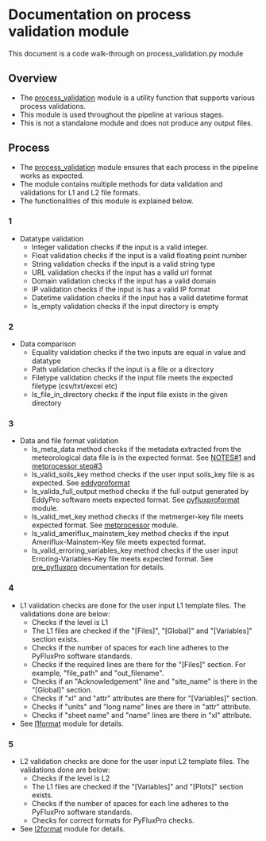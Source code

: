 # Documentation on process validation module
This document is a code walk-through on process_validation.py module

## Overview
- The [process_validation](https://github.com/ncsa/ameriflux-pipeline/blob/develop/ameriflux_pipeline/utils/process_validation.py) module is a utility function that supports various process validations.
- This module is used throughout the pipeline at various stages.
- This is not a standalone module and does not produce any output files.

## Process
- The [process_validation](https://github.com/ncsa/ameriflux-pipeline/blob/develop/ameriflux_pipeline/utils/process_validation.py) module ensures that each process in the pipeline works as expected.
- The module contains multiple methods for data validation and validations for L1 and L2 file formats.
- The functionalities of this module is explained below.

### 1
- Datatype validation 
  - Integer validation checks if the input is a valid integer.
  - Float validation checks if the input is a valid floating point number
  - String validation checks if the input is a valid string type
  - URL validation checks if the input has a valid url format
  - Domain validation checks if the input has a valid domain
  - IP validation checks if the input is has a valid IP format
  - Datetime validation checks if the input has a valid datetime format
  - Is_empty validation checks if the input directory is empty

### 2
- Data comparison
  - Equality validation checks if the two inputs are equal in value and datatype
  - Path validation checks if the input is a file or a directory 
  - Filetype validation checks if the input file meets the expected filetype (csv/txt/excel etc)
  - Is_file_in_directory checks if the input file exists in the given directory

### 3
- Data and file format validation
  - Is_meta_data method checks if the metadata extracted from the meteorological data file is in the expected format. See [NOTES#1](https://github.com/ncsa/ameriflux-pipeline/blob/develop/NOTES.md#1) and [metprocessor step#3](https://github.com/ncsa/ameriflux-pipeline/blob/develop/docs/metprocessor.md#3)
  - Is_valid_soils_key method checks if the user input soils_key file is as expected. See [eddyproformat](https://github.com/ncsa/ameriflux-pipeline/blob/develop/docs/eddypro/eddyproformat.md#2)
  - Is_valida_full_output method checks if the full output generated by EddyPro software meets expected format. See [pyfluxproformat](https://github.com/ncsa/ameriflux-pipeline/blob/develop/docs/pyfluxpro/pyfluxproformat.md#2) module.
  - Is_valid_met_key method checks if the metmerger-key file meets expected format. See [metprocessor](https://github.com/ncsa/ameriflux-pipeline/blob/develop/docs/metprocessor.md#1) module.
  - Is_valid_ameriflux_mainstem_key method checks if the input Ameriflux-Mainstem-Key file meets expected format.
  - Is_valid_erroring_variables_key method checks if the user input Erroring-Variables-Key file meets expected format. See [pre_pyfluxpro](https://github.com/ncsa/ameriflux-pipeline/blob/develop/docs/prepyfluxpro.md#3) documentation for details.

### 4
- L1 validation checks are done for the user input L1 template files. The validations done are below:
  - Checks if the level is L1
  - The L1 files are checked if the "[Files]", "[Global]" and "[Variables]" section exists.
  - Checks if the number of spaces for each line adheres to the PyFluxPro software standards.
  - Checks if the required lines are there for the "[Files]" section. For example, "file_path" and "out_filename".
  - Checks if an "Acknowledgement" line and "site_name" is there in the "[Global]" section.
  - Checks if "xl" and "attr" attributes are there for "[Variables]" section.
  - Checks if "units" and "long name" lines are there in "attr" attribute.
  - Checks if "sheet name" and "name" lines are there in "xl" attribute.
- See [l1format](https://github.com/ncsa/ameriflux-pipeline/blob/develop/docs/pyfluxpro/l1format.md#2) module for details.

### 5
- L2 validation checks are done for the user input L2 template files. The validations done are below:
  - Checks if the level is L2
  - The L1 files are checked if the "[Variables]" and "[Plots]" section exists.
  - Checks if the number of spaces for each line adheres to the PyFluxPro software standards.
  - Checks for correct formats for PyFluxPro checks.
- See [l2format](https://github.com/ncsa/ameriflux-pipeline/blob/develop/docs/pyfluxpro/l2format.md#2) module for details.